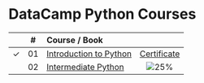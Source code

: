 # DataCamp Python Courses

|  | # | Course / Book |  |
|:---:|:---:|:---|:---:|
| &check; | 01 | [Introduction to Python](https://github.com/cintia-shinoda/python/tree/main/02-Datacamp-Python/01-Introduction-Python) | [Certificate](https://github.com/cintia-shinoda/python/blob/main/02-Datacamp-Python/01-Introduction-Python/certificate.pdf) |
|  | 02 | [Intermediate Python](https://github.com/cintia-shinoda/python/tree/main/02-Datacamp-Python/02-Intermediate-Python) | ![25%](https://geps.dev/progress/25) |